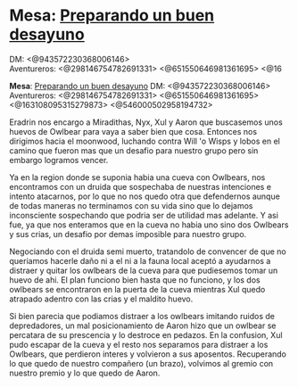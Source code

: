 # **Mesa**: ⁠[Preparando un buen desayuno](https://discord.com/channels/1063613661232517171/1342982192208281607)
DM: <@943572230368006146>  
Aventureros: <@298146754782691331> <@651550646981361695> <@16

**Mesa**: ⁠[Preparando un buen desayuno](https://discord.com/channels/1063613661232517171/1342982192208281607)
DM: <@943572230368006146>  
Aventureros: <@298146754782691331> <@651550646981361695> <@163108095315279873> <@546000502958194732> 

Eradrin nos encargo a Miradithas, Nyx, Xul y Aaron que buscasemos unos huevos de Owlbear para vaya a saber bien que cosa. Entonces nos dirigimos hacia el moonwood, luchando contra Will 'o Wisps y lobos en el camino que fueron mas que un desafio para nuestro grupo pero sin embargo logramos vencer. 

Ya en la region donde se suponia habia una cueva con Owlbears, nos encontramos con un druida que sospechaba de nuestras intenciones e intento atacarnos, por lo que no nos quedo otra que defendernos aunque de todas maneras no terminamos con su vida sino que lo dejamos inconsciente sospechando que podria ser de utilidad mas adelante. Y asi fue, ya que nos enteramos que en la cueva no habia uno sino dos Owlbears y sus crias, un desafio por demas imposible para nuestro grupo.

Negociando con el druida semi muerto, tratandolo de convencer de que no queriamos hacerle daño ni a el ni a la fauna local aceptó a ayudarnos a distraer y quitar los owlbears de la cueva para que pudiesemos tomar un huevo de ahi. El plan funciono bien hasta que no funciono, y los dos owlbears se encontraron en la puerta de la cueva mientras Xul quedo atrapado adentro con las crias y el maldito huevo.

Si bien parecia que podiamos distraer a los owlbears imitando ruidos de depredadores, un mal posicionamiento de Aaron hizo que un owlbear se percatara de su prescencia y lo destroce en pedazos. En la confusion, Xul pudo escapar de la cueva y el resto nos separamos para distraer a los Owlbears, que perdieron interes y volvieron a sus aposentos. Recuperando lo que quedo de nuestro compañero (un brazo), volvimos al gremio con nuestro premio y lo que quedo de Aaron.

